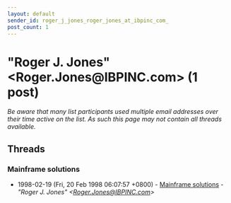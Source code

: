 ```yaml
---
layout: default
sender_id: roger_j_jones_roger_jones_at_ibpinc_com_
post_count: 1
---
```


# "Roger J. Jones" <Roger.Jones<span>@</span>IBPINC.com> (1 post)

_Be aware that many list participants used multiple email addresses over their time active on the list. As such this page may not contain all threads available._

## Threads

### Mainframe solutions
+ 1998-02-19 (Fri, 20 Feb 1998 06:07:57 +0800) - [Mainframe solutions](/archive/1998/02/fc53407b7c2fb6ab8858e366d012deb74944e8ad8e68346f06493e29b29a0d22) - _"Roger J. Jones" \<Roger.Jones@IBPINC.com\>_

